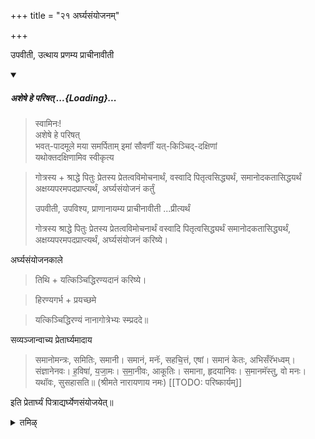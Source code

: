 +++
title = "२१ अर्घ्यसंयोजनम्"

+++

उपवीती, उत्थाय प्रणम्य प्राचीनावीती 

<div class="js_include" includetitle="false" newlevelforh1="5" unfilled url="/vedAH_yajuH/taittirIyam/sUtram/ApastambaH/gRhyam/paddhatiH/shrIvaiShNavaH/mantrAdi/asheShe_pariShat_svIkRtya.md">
<details open><summary><h5>अशेषे हे परिषत् ...{Loading}...</h5></summary>

> स्वामिनः!  
अशेषे हे परिषत्  
भवत्-पादमूले मया समर्पिताम् इमां सौवर्णीं यत्-किञ्चिद्-दक्षिणां  
यथोक्तदक्षिणामिव स्वीकृत्य  

</details>
</div>  

> गोत्रस्य + श्राद्धे पितुः प्रेतस्य प्रेतत्वविमोचनार्थं, वस्वादि पितृत्वसिद्ध्यर्थं, समानोदकतासिद्धयर्थं अक्षय्यपरमपदप्राप्त्यर्थं, अर्घ्यसंयोजनं कर्तुं 
>
> उपवीती, उपविश्य, प्राणानायम्य प्राचीनावीती ...प्रीत्यर्थं 
>
> गोत्रस्य श्राद्धे पितुः प्रेतस्य प्रेतत्वविमोचनार्थं वस्वादि पितृत्वसिद्ध्यर्थं समानोदकतासिद्ध्यर्थं, अक्षय्यपरमपदप्राप्त्यर्थं, अर्घ्यसंयोजनं करिष्ये। 

अर्घ्यसंयोजनकाले 

> तिथि + यत्किञ्चिद्धिरण्यदानं करिष्ये। 

> हिरण्यगर्भ + प्रयच्छमे 

> यत्किञ्चिद्धिरण्यं नानागोत्रेभ्यः स्म्प्रददे॥

सव्यञ्जान्वाच्य प्रेतार्घ्यमादाय 

> समानोमन्त्रः, समितिः, समानी। समानं, मनॅः, सहचि॒त्तं, एषां। समानं केतः, अभिसँरॅभध्वम्। संज्ञानेनवः। ह॒विषा॑, य॒जा॒मः। स॒मा॒नीवः, आकूतिः। समाना, हृदयानिवः। स॒मानमॅस्तु, वो मनः। यथॉवः, सुसहासति॥ (श्रीमते नारायणाय नमः) 
[[TODO: परिष्कार्यम्]]

इति प्रेतार्घ्यं पित्राद्यर्घ्येणसंयोजयेत्॥

<details><summary>तमिऴ्</summary>

லிச்வே தேவர் ஆரம்பித்து நால்வருக்கும் உத்தராபோசனம் ஸாதித்து, "ஸ்வாமிந: ஸர்வத்ர அம்ருதா பிதாநமஸி" என்று சொன்னதும் எல்லாரும் சேர்ந்தாற்போல் ப்ராசனம் செய்ய வேண்டும். பித்ரு ஸ்தானீயன் முதலில் எழுந்திருக்க அவரை அனுஸரித்து நிமித்த வரணம், விச்வே தேவர், விஷ்ணு இந்த க்ரமமாக எழுந்திருந்து கைகளை, முகங்களை, பாதங்களை க்ரமமாக சோதித்துக் கொண்டு ஆசமன த்வயம் செய்து தங்கள் தங்கள் இடத்தில் உட்கார வேண்டும்.

</details>